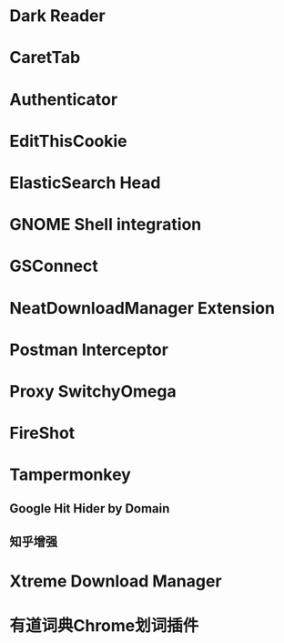 # Dark Reader

# CaretTab

# Authenticator

# EditThisCookie

# ElasticSearch Head

# GNOME Shell integration

# GSConnect

# NeatDownloadManager Extension

# Postman Interceptor

# Proxy SwitchyOmega

# FireShot

# Tampermonkey

## Google Hit Hider by Domain

## 知乎增强

# Xtreme Download Manager

# 有道词典Chrome划词插件

